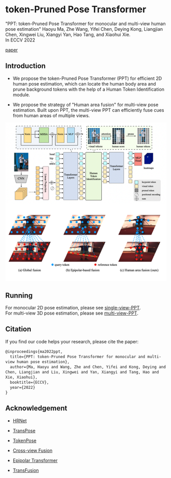 # token-Pruned Pose Transformer 
"PPT: token-Pruned Pose Transformer for monocular and multi-view human pose estimation"
Haoyu Ma, Zhe Wang, Yifei Chen, Deying Kong, Liangjian Chen, Xingwei Liu, Xiangyi Yan, Hao Tang, and Xiaohui Xie.   
In ECCV 2022

[paper](https://arxiv.org/abs/2209.08194)

## Introduction

* We propose the token-Pruned Pose Transformer (PPT) for efficient 2D human pose estimation, which can locate the human body area and prune background tokens with the help of a Human Token Identification module. 
    
* We propose the strategy of "Human area fusion" for multi-view pose estimation. Built upon PPT, the multi-view PPT can efficiently fuse cues from human areas of multiple views. 
 

![framework](https://github.com/HowieMa/PPT/blob/main/images/framework.png)



## Running
For monocular 2D pose estimation, please see [single-view-PPT](https://github.com/HowieMa/PPT/tree/main/single-view-PPT).     
For multi-view 3D pose estimation, please see [multi-view-PPT](https://github.com/HowieMa/PPT/tree/main/multi-view-PPT).   



## Citation
If you find our code helps your research, please cite the paper:

~~~
@inproceedings{ma2022ppt,
  title={PPT: token-Pruned Pose Transformer for monocular and multi-view human pose estimation},
  author={Ma, Haoyu and Wang, Zhe and Chen, Yifei and Kong, Deying and Chen, Liangjian and Liu, Xingwei and Yan, Xiangyi and Tang, Hao and Xie, Xiaohui},
  booktitle={ECCV},
  year={2022}
}
~~~



## Acknowledgement
* [HRNet](https://github.com/leoxiaobin/deep-high-resolution-net.pytorch)
* [TransPose](https://github.com/yangsenius/TransPose)
* [TokenPose](https://github.com/leeyegy/TokenPose)

* [Cross-view Fusion](https://github.com/microsoft/multiview-human-pose-estimation-pytorch)
* [Epipolar Transformer](https://github.com/yihui-he/epipolar-transformers)  
* [TransFusion](https://github.com/HowieMa/TransFusion-Pose)

